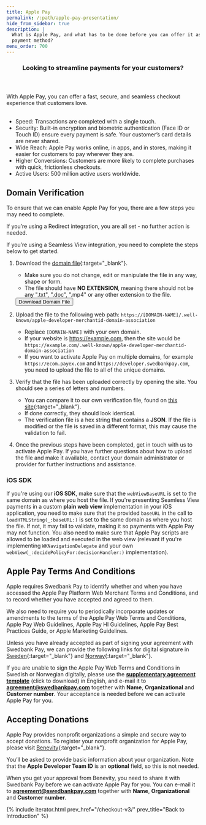 ```yaml
---
title: Apple Pay
permalink: /:path/apple-pay-presentation/
hide_from_sidebar: true
description: |
  What is Apple Pay, and what has to be done before you can offer it as a
  payment method?
menu_order: 700
---
```

<script>
  async function downloadDomainFile() {
    const pageUrl = 'https://ecom.payex.com/.well-known/apple-developer-merchantid-domain-association';
    const fileName = 'apple-developer-merchantid-domain-association';

    try {
      // Fetch the webpage content
      const response = await fetch(pageUrl);
      if (!response.ok) {
        throw new Error(`Failed to fetch webpage: ${response.statusText}`);
      }
      const text = await response.text();

      // Create a blob with the webpage content
      const blob = new Blob([text], { type: 'text/html' });

      // Create a temporary link element
      const link = document.createElement('a');
      link.href = URL.createObjectURL(blob);
      link.download = fileName;

      // Trigger the download
      document.body.appendChild(link);
      link.click();

      // Clean up
      document.body.removeChild(link);
      URL.revokeObjectURL(link.href);
    } catch (error) {
      console.error('Error saving the webpage:', error);
      alert('Failed to save the webpage. Please try again later.');
    }
  }
</script>

<section class="panel panel-brand">
 <header>
 <h3 class="panel-title">Looking to streamline payments for your customers?</h3>
 <p class="panel-sub-title"></p>
 </header>
 <div class="panel-body">
<div>
 With Apple Pay, you can offer a fast, secure, and seamless checkout experience that customers love.
 </div>
 <br/>
 <ul>
 <li>Speed: Transactions are completed with a single touch.</li>
 <li>Security: Built-in encryption and biometric authentication (Face ID or Touch ID) ensure every payment is safe. Your customer’s card details are never shared.</li>
 <li>Wide Reach: Apple Pay works online, in apps, and in stores, making it easier for customers to pay wherever they are.</li>
 <li>Higher Conversions: Customers are more likely to complete purchases with quick, frictionless checkouts.</li>
 <li>Active Users: 500 million active users worldwide.</li>
 </ul>
 </div>
</section>

## Domain Verification

To ensure that we can enable Apple Pay for you, there are a few steps you may
need to complete.

If you’re using a Redirect integration, you are all set - no further action is
needed.

If you’re using a Seamless View integration, you need to complete the
steps below to get started.

1.  Download the [domain file][payex-domain-file]{:target="_blank"}.
    -   Make sure you do not change, edit or manipulate the file in any way,
    shape or form.
    -   The file should have **NO EXTENSION**, meaning there should not be any
    ".txt", ".doc", ".mp4" or any other extension to the file.
    <button onclick="downloadDomainFile()" class="btn btn-primary">
        Download Domain File
    </button>

2.  Upload the file to the following web path:
    `https://[DOMAIN-NAME]/.well-known/apple-developer-merchantid-domain-association`
    -   Replace `[DOMAIN-NAME]` with your own domain.
    -   If your website is https://example.com, then the site would be
    `https://example.com/.well-known/apple-developer-merchantid-domain-association`
    -   If you want to activate Apple Pay on multiple domains, for example
    `https://ecom.payex.com` and `https://developer.swedbankpay.com`, you need
    to upload the file to all of the unique domains.

3.  Verify that the file has been uploaded correctly by opening the site. You
    should see a series of letters and numbers.
    -   You can compare it to our own verification file, found on
    [this site][swp-file-site]{:target="_blank"}.
    -   If done correctly, they should look identical.
    -   The verification file is a hex string that contains a **JSON**. If
    the file is modified or the file is saved in a different format, this may
    cause the validation to fail.

4.  Once the previous steps have been completed, get in touch with us to
    activate Apple Pay. If you have further questions about how to upload the
    file and make it available, contact your domain administrator or provider
    for further instructions and assistance.

### iOS SDK

If you're using our **iOS SDK**, make sure that the `webViewBaseURL` is set to
the same domain as where you host the file. If you're presenting Seamless View
payments in a custom **plain web view** implementation in your iOS application,
you need to make sure that the provided `baseURL` in the call to
`loadHTMLString(_:baseURL:)` is set to the same domain as where you host the
file. If not, it may fail to validate, making it so payments with Apple Pay
may not function. You also need to make sure that Apple Pay scripts are allowed
to be loaded and executed in the web view (relevant if you're implementing
`WKNavigationDelegate` and your own
`webView(_:decidePolicyFor:decisionHandler:)` implementation).

## Apple Pay Terms And Conditions

Apple requires Swedbank Pay to identify whether and when you have accessed the
Apple Pay Platform Web Merchant Terms and Conditions, and to record whether you
have accepted and agreed to them.

We also need to require you to periodically incorporate updates or amendments to
the terms of the Apple Pay Web Terms and Conditions, Apple Pay Web Guidelines,
Apple Pay HI Guidelines, Apple Pay Best Practices Guide, or Apple Marketing
Guidelines.

Unless you have already accepted as part of signing your agreement with
Swedbank Pay, we can provide the following links for digital signature in
[Sweden][apple-pay-tc-sign-sweden]{:target="_blank"} and
[Norway][apple-pay-tc-sign-norway]{:target="_blank"}.

If you are unable to sign the Apple Pay Web Terms and Conditions in Swedish or
Norwegian digitally, please use the
[**supplementary agreement template**][apple-pay-sup-agreement] (click to
download) in English, and e-mail it to **agreement@swedbankpay.com** together
with **Name**, **Organizational** and **Customer number**. Your acceptance is
needed before we can activate Apple Pay for you.

## Accepting Donations

Apple Pay provides nonprofit organizations a simple and secure way to accept
donations. To register your nonprofit organization for Apple Pay, please visit
[Benevity][benevity-donation-setup]{:target="_blank"}.

You’ll be asked to provide basic information about your organization. Note that
the **Apple Developer Team ID** is an **optional** field, so this is not needed.

When you get your approval from Benevity, you need to share it with Swedbank Pay
before we can activate Apple Pay for you. You can e-mail it to
**agreement@swedbankpay.com** together with **Name**, **Organizational** and
**Customer number**.

{% include iterator.html prev_href="/checkout-v3/"
                         prev_title="Back to Introduction" %}

[apple-pay-sup-agreement]: /assets/documents/supplementary-agreement-ecommerce.docx
[apple-pay-tc-sign-sweden]: https://signup.swedbankpay.com/se/applepay
[apple-pay-tc-sign-norway]: https://signup.swedbankpay.com/no/applepay
[apple-pay-verification-file]: /assets/documents/apple-ecom
[benevity-donation-setup]: https://www.benevity.com
[payex-domain-file]: https://ecom.payex.com/.well-known/apple-developer-merchantid-domain-association
[swp-file-site]: https://ecom.payex.com/.well-known/apple-developer-merchantid-domain-association
